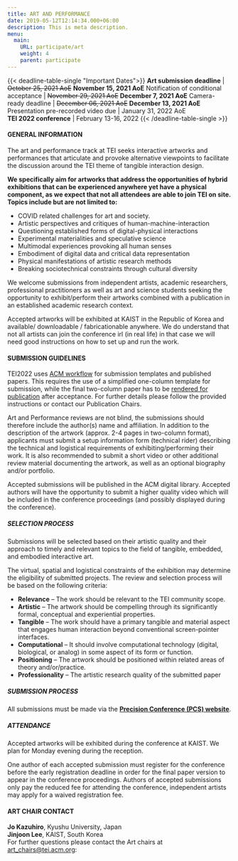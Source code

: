 ```yaml
---
title: ART AND PERFORMANCE
date: 2019-05-12T12:14:34.000+06:00
description: This is meta description.
menu:
  main:
    URL: participate/art
    weight: 4
    parent: participate
---
```


{{< deadline-table-single "Important Dates">}}
**Art submission deadline** | ~~October 25, 2021 AoE~~ **November 15, 2021 AoE**
Notification of conditional acceptance | ~~November 29, 2021 AoE~~ **December 7, 2021 AoE**
Camera-ready deadline | ~~December 06, 2021 AoE~~ **December 13, 2021 AoE**
Presentation pre-recorded video due | January 31, 2022 AoE  
**TEI 2022 conference** | February 13-16, 2022
{{< /deadline-table-single >}}

#### GENERAL INFORMATION

The art and performance track at TEI seeks interactive artworks and performances that articulate and provoke alternative viewpoints to facilitate the discussion around the TEI theme of tangible interaction design.

**We specifically aim for artworks that address the opportunities of hybrid exhibitions that can be experienced anywhere yet have a physical component, as we expect that not all attendees are able to join TEI on site. Topics include but are not limited to:**

- COVID related challenges for art and society.
- Artistic perspectives and critiques of human-machine-interaction
- Questioning established forms of digital-physical interactions
- Experimental materialities and speculative science
- Multimodal experiences provoking all human senses
- Embodiment of digital data and critical data representation
- Physical manifestations of artistic research methods
- Breaking sociotechnical constraints through cultural diversity

We welcome submissions from independent artists, academic researchers, professional practitioners as well as art and science students seeking the opportunity to exhibit/perform their artworks combined with a publication in an established academic research context.

Accepted artworks will be exhibited at KAIST in the Republic of Korea and available/ downloadable / fabricationable anywhere. We do understand that not all artists can join the conference irl (in real life) in that case we will need good instructions on how to set up and run the work.

#### SUBMISSION GUIDELINES

TEI2022 uses [ACM workflow](https://www.acm.org/publications/taps/word-template-workflow) for submission templates and published papers. This requires the use of a simplified one-column template for submission, while the final two-column paper has to be [rendered for publication](https://www.acm.org/binaries/content/assets/publications/taps/acm_master_article_template_instructions.pdf) after acceptance. For further details please follow the provided instructions or contact our Publication Chairs.

Art and Performance reviews are not blind, the submissions should therefore include the author(s) name and affiliation. In addition to the description of the artwork (approx. 2-4 pages in two-column format), applicants must submit a setup information form (technical rider) describing the technical and logistical requirements of exhibiting/performing their work. It is also recommended to submit a short video or other additional review material documenting the artwork, as well as an optional biography and/or portfolio.

Accepted submissions will be published in the ACM digital library. Accepted authors will have the opportunity to submit a higher quality video which will be included in the conference proceedings (and possibly displayed during the conference).

##### SELECTION PROCESS

Submissions will be selected based on their artistic quality and their approach to timely and relevant topics to the field of tangible, embedded, and embodied interactive art.

The virtual, spatial and logistical constraints of the exhibition may determine the eligibility of submitted projects. The review and selection process will be based on the following criteria:

- **Relevance** – The work should be relevant to the TEI community scope.
- **Artistic** – The artwork should be compelling through its significantly formal, conceptual and experiential properties.
- **Tangible** – The work should have a primary tangible and material aspect that engages human interaction beyond conventional screen-pointer interfaces.
- **Computational** – It should involve computational technology (digital, biological, or analog) in some aspect of its form or function.
- **Positioning** – The artwork should be positioned within related areas of theory and/or/practice.
- **Professionality** – The artistic research quality of the submitted paper

##### SUBMISSION PROCESS

All submissions must be made via the **[Precision Conference (PCS) website](https://new.precisionconference.com/submissions)**.

##### ATTENDANCE

Accepted artworks will be exhibited during the conference at KAIST. We plan for Monday evening during the reception.

One author of each accepted submission must register for the conference before the early registration deadline in order for the final paper version to appear in the conference proceedings. Authors of accepted submissions only pay the reduced fee for attending the conference, independent artists may apply for a waived registration fee.

#### ART CHAIR CONTACT

**Jo Kazuhiro**, Kyushu University, Japan  
**Jinjoon Lee**, KAIST, South Korea  
For further questions please contact the Art chairs at <art_chairs@tei.acm.org>:
